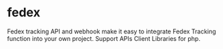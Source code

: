 # fedex
Fedex tracking API and webhook make it easy to integrate Fedex Tracking function into your own project. Support APIs Client Libraries for php.
